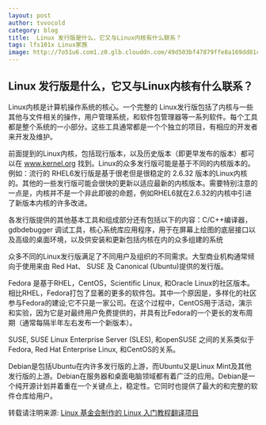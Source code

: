 ```yaml
---
layout: post
author: tvvocold
category: blog
title:  Linux 发行版是什么，它又与Linux内核有什么联系？  
tags: lfs101x Linux家族          
image: http://7o51u6.com1.z0.glb.clouddn.com/49d503bf47879ffe8a169dd81c744d83_b.jpg
---
```


Linux 发行版是什么，它又与Linux内核有什么联系？
-
Linux内核是计算机操作系统的核心。一个完整的 Linux发行版包括了内核与一些其他与文件相关的操作，用户管理系统，和软件包管理器等一系列软件。每个工具都是整个系统的一小部分。这些工具通常都是一个个独立的项目，有相应的开发者来开发及维护。

前面提到的Linux内核，包括现行版本，以及历史版本（即更早发布的版本）都可以在 www.kernel.org 找到。Linux的众多发行版可能是基于不同的内核版本的。例如：流行的 RHEL6发行版是基于很老但是很稳定的 2.6.32 版本的Linux内核的。其他的一些发行版可能会很快的更新以适应最新的内核版本。需要特别注意的一点是，内核并不是一个非此即彼的命题，例如RHEL6就在2.6.32的内核中引进了新版本内核的许多改进。

各发行版提供的其他基本工具和组成部分还有包括以下的内容：C/C++编译器，gdbdebugger 调试工具，核心系统库应用程序，用于在屏幕上绘图的底层接口以及高级的桌面环境，以及供安装和更新包括内核在内的众多组建的系统

众多不同的Linux发行版满足了不同用户及组织的不同需求。大型商业机构通常倾向于使用来由 Red Hat、 SUSE 及 Canonical (Ubuntu)提供的发行版。

Fedora 是基于RHEL，CentOS，Scientific Linux, 和Oracle Linux的社区版本。相比RHEL，Fedora打包了显著的更多的软件包。其中一个原因是，多样化的社区参与Fedora的建设;它不只是一家公司。在这个过程中，CentOS用于活动，演示和实验，因为它是对最终用户免费提供的，并具有比Fedora的一个更长的发布周期（通常每隔半年左右发布一个新版本）。

SUSE, SUSE Linux Enterprise Server (SLES), 和openSUSE 之间的关系类似于 Fedora, Red Hat Enterprise Linux, 和CentOS的关系。

Debian是包括Ubuntu在内许多发行版的上游，而Ubuntu又是Linux Mint及其他发行版的上游。Debian在服务器和桌面电脑领域都有着广泛的应用。Debian是一个纯开源计划并着重在一个关键点上，稳定性。它同时也提供了最大的和完整的软件仓库给用户。

转载请注明来源: [Linux 基金会制作的 Linux 入门教程翻译项目](https://github.com/fdzh/LFS101x)
